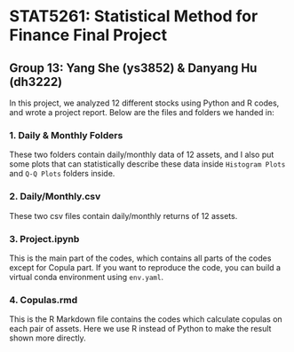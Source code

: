 # STAT5261: Statistical Method for Finance Final Project

## Group 13: Yang She (ys3852) & Danyang Hu (dh3222)

In this project, we analyzed 12 different stocks using Python and R codes, and wrote a project report. Below are the files and folders we handed in:

### 1. Daily & Monthly Folders

These two folders contain daily/monthly data of 12 assets, and I also put some plots that can statistically describe these data inside `Histogram Plots` and `Q-Q Plots` folders inside.

### 2. Daily/Monthly.csv

These two csv files contain daily/monthly returns of 12 assets.

### 3. Project.ipynb

This is the main part of the codes, which contains all parts of the codes except for Copula part. If you want to reproduce the code, you can build a virtual conda environment using `env.yaml`.

### 4. Copulas.rmd

This is the R Markdown file contains the codes which calculate copulas on each pair of assets. Here we use R instead of Python to make the result shown more directly.
